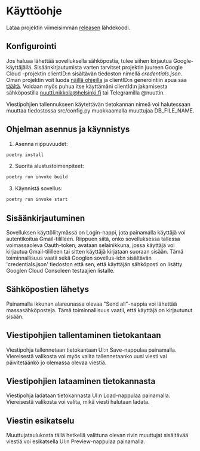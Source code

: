 # Käyttöohje

Lataa projektin viimeisimmän [releasen](https://github.com/nualn/ot-harjoitustyo/releases) lähdekoodi.

## Konfigurointi
Jos haluaa lähettää sovelluksella sähköpostia, tulee siihen kirjautua Google-käyttäjällä. Sisäänkirjautumista varten tarvitset projektin juureen Google Cloud -projektin clientID:n sisältävän tiedoston nimellä *credentials.json*. Oman projektin voit luoda [näillä ohjeilla](https://developers.google.com/workspace/guides/create-project) ja clientID:n generointiin apua saa [täältä](https://developers.google.com/identity/protocols/oauth2/native-app#creatingcred). Voidaan myös puhua itse käyttämäni clientId:n jakamisesta sähköpostilla nuutti.nikkola@helsinki.fi tai Telegramilla @nuuttin.

Viestipohjien tallennukseen käytettävän tietokannan nimeä voi halutessaan muuttaa tiedostossa src/config.py muokkaamalla muuttujaa DB_FILE_NAME.

## Ohjelman asennus ja käynnistys
1. Asenna riippuvuudet:
```bash
poetry install
```

2. Suorita alustustoimenpiteet:

```bash
poetry run invoke build
```

3. Käynnistä sovellus:
```bash
poetry run invoke start
```

## Sisäänkirjautuminen

Sovelluksen käyttöliitymässä on Login-nappi, jota painamalla käyttäjä voi autentikoitua Gmail-tililleen. Riippuen siitä, onko sovelluksessa tallessa voimassaoleva Oauth-token, avataan selainikkuna, jossa käyttäjä voi kirjautua Gmail-tililleen tai sitten käyttäjä kirjataan suoraan sisään. Tämä toiminnallisuus vaatii sekä Googlen sovellus-id:n sisältävän 'credentials.json' tiedoston että sen, että käyttäjän sähköposti on lisätty Googlen Cloud Consoleen testaajien listalle.


## Sähköpostien lähetys

Painamalla ikkunan alareunassa olevaa "Send all"-nappia voi lähettää massasähköposteja. Tämä toiminnallisuus vaatii, että käyttäjä on kirjautunut sisään.


## Viestipohjien tallentaminen tietokantaan

Viestipohja tallennetaan tietokantaan UI:n Save-nappulaa painamalla. Viereisestä valikosta voi myös valita tallennetaanko uusi viesti vai päivitetäänkö jo olemassa olevaa viestiä.


## Viestipohjien lataaminen tietokannasta

Viestipohja ladataan tietokannasta UI:n Load-nappulaa painamalla. Viereisestä valikosta voi valita, mikä viesti halutaan ladata.


## Viestin esikatselu

Muuttujataulukosta tällä hetkellä valittuna olevan rivin muuttujat sisältävää viestiä voi esikatsella UI:n Preview-nappulaa painamalla.


